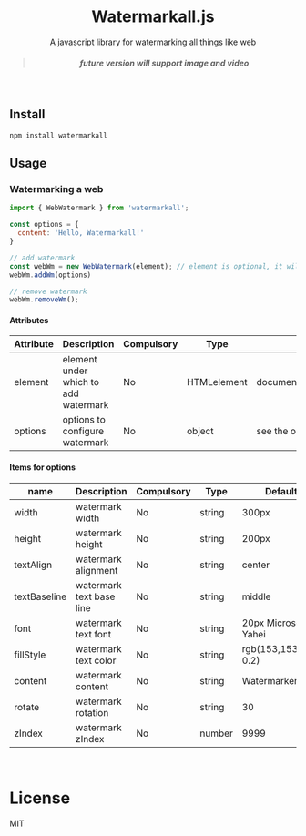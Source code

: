 <div style="text-align: center"><h1>Watermarkall.js</h1><div>
<div><span>A javascript library for watermarking all things like web</span><div>

> <h5>future version will support image and video</h5>

<br/>

<div  style="text-align: left">

## Install
`npm install watermarkall`

## Usage

### Watermarking a web

```javascript
import { WebWatermark } from 'watermarkall';

const options = {
  content: 'Hello, Watermarkall!'
}

// add watermark
const webWm = new WebWatermark(element); // element is optional, it will mark under the root element if omitted
webWm.addWm(options)

// remove watermark
webWm.removeWm();
```

#### Attributes

| Attribute  | Description | Compulsory | Type | Default |
|----|---|---|---|---|
| element |  element under which to add watermark | No | HTMLelement | document.documentElement |
| options |  options to configure watermark | No | object | see the options table |

#### Items for options

| name  | Description | Compulsory | Type | Default |
|----|---|---|---|---|
| width |  watermark width | No | string | 300px |
| height |  watermark height | No | string | 200px |
| textAlign |  watermark alignment | No | string | center |
| textBaseline |  watermark text base line | No | string | middle |
| font |  watermark text font | No | string | 20px Microsoft Yahei |
| fillStyle |  watermark text color | No | string | rgb(153,153,153, 0.2) |
| content |  watermark content | No | string | Watermarker-All |
| rotate |  watermark rotation | No | string | 30 |
| zIndex |  watermark zIndex | No | number | 9999 |

<br/>

# License
MIT


</div>




